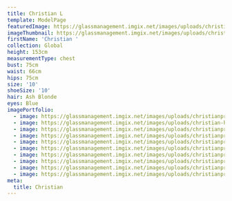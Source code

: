 ```yaml
---
title: Christian L
template: ModelPage
featuredImage: https://glassmanagement.imgix.net/images/uploads/christianproofs-18.jpg
imageThumbnail: https://glassmanagement.imgix.net/images/uploads/christian-headshot.jpg
firstName: 'Christian '
collection: Global
height: 153cm
measurementType: chest
bust: 75cm
waist: 66cm
hips: 75cm
size: '10'
shoeSize: '10'
hair: Ash Blonde
eyes: Blue
imagePortfolio:
  - image: https://glassmanagement.imgix.net/images/uploads/christianproofs-1.jpg
  - image: https://glassmanagement.imgix.net/images/uploads/christian-headshot.jpg
  - image: https://glassmanagement.imgix.net/images/uploads/christianproofs-12.jpg
  - image: https://glassmanagement.imgix.net/images/uploads/christianproofs-3.jpg
  - image: https://glassmanagement.imgix.net/images/uploads/christianproofs-14.jpg
  - image: https://glassmanagement.imgix.net/images/uploads/christianproofs-15.jpg
  - image: https://glassmanagement.imgix.net/images/uploads/christianproofs-4.jpg
  - image: https://glassmanagement.imgix.net/images/uploads/christianproofs-8.jpg
  - image: https://glassmanagement.imgix.net/images/uploads/christianproofs-18.jpg
  - image: https://glassmanagement.imgix.net/images/uploads/christianproofs-5.jpg
meta:
  title: Christian
---
```


